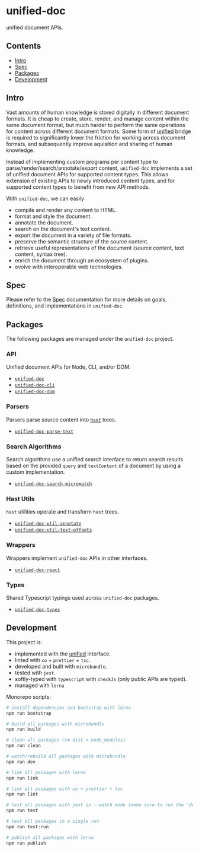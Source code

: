 # unified-doc
unified document APIs.

## Contents
- [Intro](#intro)
- [Spec](#spec)
- [Packages](#packages)
- [Development](#development)

## Intro
Vast amounts of human knowledge is stored digitally in different document formats.  It is cheap to create, store, render, and manage content within the same document format, but much harder to perform the same operations for content across different document formats.  Some form of [unified][unified] bridge is required to significantly lower the friction for working across document formats, and subsequently improve aquisition and sharing of human knowledge.

Instead of implementing custom programs per content type to parse/render/search/annotate/export content, `unified-doc` implements a set of unified document APIs for supported content types.  This allows extension of existing APIs to newly introduced content types, and for supported content types to benefit from new API methods.

With `unified-doc`, we can easily
- compile and render any content to HTML.
- format and style the document.
- annotate the document.
- search on the document's text content.
- export the document in a variety of file formats.
- preserve the semantic structure of the source content.
- retrieve useful representations of the document (source content, text content, syntax tree).
- enrich the document through an ecosystem of plugins.
- evolve with interoperable web technologies.

## Spec
Please refer to the [Spec](./spec.md) documentation for more details on goals, definitions, and implementations in `unified-doc`.

## Packages
The following packages are managed under the `unified-doc` project.

### API
Unified document APIs for Node, CLI, and/or DOM.
- [`unified-doc`][unified-doc]
- [`unified-doc-cli`][unified-doc-cli]
- [`unified-doc-dom`][unified-doc-dom]

### Parsers
Parsers parse source content into [`hast`][hast] trees.
- [`unified-doc-parse-text`][unified-doc-parse-text]

### Search Algorithms
Search algorithms use a unified search interface to return search results based on the provided `query` and `textContent` of a document by using a custom implementation.
- [`unified-doc-search-micromatch`][unified-doc-search-micromatch]

### Hast Utils
`hast` utilities operate and transform `hast` trees.
- [`unified-doc-util-annotate`][unified-doc-util-annotate]
- [`unified-doc-util-text-offsets`][unified-doc-util-text-offsets]

### Wrappers
Wrappers implement `unified-doc` APIs in other interfaces.
- [`unified-doc-react`][unified-doc-react]

### Types
Shared Typescript typings used across `unified-doc` packages.
- [`unified-doc-types`][unified-doc-types]

## Development
This project is:
- implemented with the [unified][unified] interface.
- linted with `xo` + `prettier` + `tsc`.
- developed and built with `microbundle`.
- tested with `jest`.
- softly-typed with `typescript` with `checkJs` (only public APIs are typed).
- managed with `lerna`

Monorepo scripts:
```sh
# install dependencies and bootstrap with lerna
npm run bootstrap

# build all packages with microbundle
npm run build

# clean all packages (rm dist + node_modules)
npm run clean

# watch/rebuild all packages with microbundle
npm run dev

# link all packages with lerna
npm run link

# lint all packages with xo + prettier + tsc
npm run lint

# test all packages with jest in --watch mode (make sure to run the 'dev' script)
npm run test

# test all packages in a single run
npm run test:run

# publish all packages with lerna
npm run publish
```

<!-- Links -->
[hast]: https://github.com/syntax-tree/hast
[rehype]: https://github.com/rehypejs/rehype
[unified]: https://github.com/unifiedjs
[unified-doc]: https://github.com/unified-doc/unified-doc/tree/main/packages/unified-doc
[unified-doc-cli]: https://github.com/unified-doc/unified-doc-cli
[unified-doc-dom]: https://github.com/unified-doc/unified-doc-dom
[unified-doc-parse-text]: https://github.com/unified-doc/unified-doc/tree/main/packages/unified-doc-parse-text
[unified-doc-react]: https://github.com/unified-doc/unified-doc-react
[unified-doc-search-micromatch]: https://github.com/unified-doc/unified-doc/tree/main/packages/unified-doc-search-micromatch
[unified-doc-types]: https://github.com/unified-doc/unified-doc/tree/main/packages/unified-doc-types
[unified-doc-util-annotate]: https://github.com/unified-doc/unified-doc/tree/main/packages/unified-doc-util-annotate
[unified-doc-util-text-offsets]: https://github.com/unified-doc/unified-doc/tree/main/packages/unified-doc-util-text-offsets

